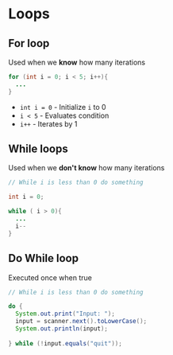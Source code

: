 # Loops

## For loop

Used when we **know** how many iterations

```java
for (int i = 0; i < 5; i++){
  ...
}
```

- `int i = 0` - Initialize `i` to 0
- `i < 5` - Evaluates condition
- `i++` - Iterates by 1

## While loops

Used when we **don't know** how many iterations

```java
// While i is less than 0 do something

int i = 0;

while ( i > 0){
  ...
  i--
}
```

## Do While loop

Executed once when true

```java
// While i is less than 0 do something

do {
  System.out.print("Input: ");
  input = scanner.next().toLowerCase();
  System.out.println(input);
  
} while (!input.equals("quit"));
```
